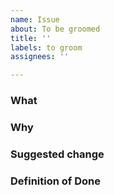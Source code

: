 ```yaml
---
name: Issue
about: To be groomed
title: ''
labels: to groom
assignees: ''

---
```


### What

### Why

### Suggested change

### Definition of Done
